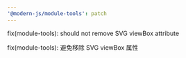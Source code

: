 ```yaml
---
'@modern-js/module-tools': patch
---
```


fix(module-tools): should not remove SVG viewBox attribute

fix(module-tools): 避免移除 SVG viewBox 属性
